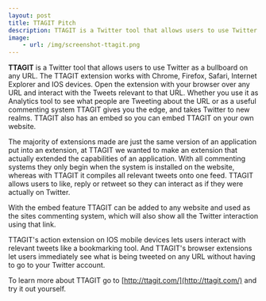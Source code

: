 ```yaml
---
layout: post
title: TTAGIT Pitch
description: TTAGIT is a Twitter tool that allows users to use Twitter as a bullboard on any URL
image:
    - url: /img/screenshot-ttagit.png
---
```


**TTAGIT** is a Twitter tool that allows users to use Twitter as a bullboard on any URL. The TTAGIT extension works with Chrome, Firefox, Safari, Internet Explorer and IOS devices. Open the extension with your browser over any URL and interact with the Tweets relevant to that URL. Whether you use it as Analytics tool to see what people are Tweeting about the URL or as a useful commenting system TTAGIT gives you the edge, and takes Twitter to new realms. TTAGIT also has an embed so you can embed TTAGIT on your own website.

The majority of extensions made are just the same version of an application put into an extension, at TTAGIT we wanted to make an extension that actually extended the capabilities of an application. With all commenting systems they only begin when the system is installed on the website, whereas with TTAGIT it compiles all relevant tweets onto one feed. TTAGIT allows users to like, reply or retweet so they can interact as if they were actually on Twitter.

With the embed feature TTAGIT can be added to any website and used as the sites commenting system, which will also show all the Twitter interaction using that link.

TTAGIT's action extension on IOS mobile devices lets users interact with relevant tweets like a bookmarking tool. And TTAGIT's browser extensions let users immediately see what is being tweeted on any URL without having to go to your Twitter account.

To learn more about TTAGIT go to [http://ttagit.com/](http://ttagit.com/) and try it out yourself.
